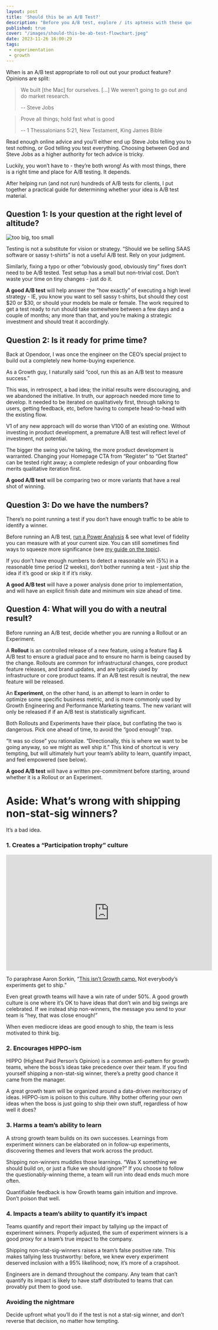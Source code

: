 ```yaml
---
layout: post
title: 'Should this be an A/B Test?'
description: "Before you A/B test, explore / its aptness with these questions four"
published: true
cover: "/images/should-this-be-ab-test-flowchart.jpeg"
date: 2023-11-26 16:00:29
tags:
 - experimentation
 - growth
---
```


When is an A/B test appropriate to roll out out your product feature?  Opinions are split:

> We built [the Mac] for ourselves. […] We weren’t going to go out and do market research.
>
> -- Steve Jobs


>  Prove all things; hold fast what is good
>
> -- 1 Thessalonians 5:21, New Testament, King James Bible

Read enough online advice and you’ll either end up Steve Jobs telling you to test nothing, or God telling you test everything.  Choosing between God and Steve Jobs as a higher authority for tech advice is tricky.

Luckily, you won’t have to - they’re both wrong! As with most things, there is a right time and place for A/B testing. It depends.

After helping run (and not run) hundreds of A/B tests for clients, I put together a practical guide for determining whether your idea is A/B test material.

## Question 1: Is your question at the right level of altitude?
![too big, too small](/images/should-this-be-test-too-big-to-small.jpeg)

Testing is not a substitute for vision or strategy.  “Should we be selling SAAS software or sassy t-shirts” is not a useful A/B test.  Rely on your judgment.

Similarly, fixing a typo or other “obviously good, obviously tiny” fixes don’t need to be A/B tested. Test setup has a small but non-trivial cost. Don’t waste your time on tiny changes - just do it.

**A good A/B test** will help answer the “how exactly” of executing a high level strategy - IE, you know you want to sell sassy t-shirts, but should they cost $20 or $30, or should your models be male or female.  The work required to get a test ready to run should take somewhere between a few days and a couple of months; any more than that, and you’re making a strategic investment and should treat it accordingly.


## Question 2: Is it ready for prime time?

Back at Opendoor, I was once the engineer on the CEO’s special project to build out a completely new home-buying experience.

As a Growth guy, I naturally said “cool, run this as an A/B test to measure success.”

This was, in retrospect, a bad idea; the initial results were discouraging, and we abandoned the initiative.  In truth, our approach needed more time to develop. It needed to be iterated on qualitatively first, through talking to users, getting feedback, etc, before having to compete head-to-head with the existing flow.

V1 of any new approach will do worse than V100 of an existing one.  Without investing in product development, a premature A/B test will reflect level of investment, not potential.

The bigger the swing you’re taking, the more product development is warranted. Changing your Homepage CTA from “Register” to “Get Started” can be tested right away; a complete redesign of your onboarding flow merits qualitative iteration first.

**A good A/B test** will be comparing two or more variants that have a real shot of winning.


## Question 3: Do we have the numbers?

There’s no point running a test if you don’t have enough traffic to be able to identify a winner.

Before running an A/B test, [run a Power Analysis](https://www.reforge.com/artifacts/growth-team-swing-size-calculator-at-masterclass) & see what level of fidelity you can measure with at your current size.  You can still sometimes find ways to squeeze more significance (see [my guide on the topic](https://alexeymk.com/2023/09/11/statistical-significance-on-a-shoestring-budget)).

If you don’t have enough numbers to detect a reasonable win (5%) in a reasonable time period (2 weeks), don’t bother running a test - just ship the idea if it’s good or skip it if it’s risky.

**A good A/B test** will have a power analysis done prior to implementation, and will have an explicit finish date and minimum win size ahead of time.


## Question 4: What will you do with a neutral result?

Before running an A/B test, decide whether you are running a Rollout or an Experiment.

A **Rollout** is an controlled release of a new feature, using a feature flag & A/B test to ensure a gradual pace and to ensure no harm is being caused by the change. Rollouts are common for infrastructural changes, core product feature releases, and brand updates, and are typically used by infrastructure or core product teams.   If an A/B test result is neutral, the new feature will be released.

An **Experiment**, on the other hand, is an attempt to learn in order to optimize some specific business metric, and is more commonly used by Growth Engineering and Performance Marketing teams. The new variant will only be released if if an A/B test is statistically significant.

Both Rollouts and Experiments have their place, but conflating the two is dangerous. Pick one ahead of time, to avoid the “good enough” trap.

“It was so close” you rationalize.  “Directionally, this is where we want to be going anyway, so we might as well ship it.”  This kind of shortcut is very tempting, but will ultimately hurt your team’s ability to learn, quantify impact, and feel empowered (see below).

**A good A/B test** will have a written pre-commitment before starting, around whether it is a Rollout or an Experiment.


# Aside: What’s wrong with shipping non-stat-sig winners?

It’s a bad idea.


### 1. **Creates a “Participation trophy” culture**

<iframe width="560" height="315" style="height: 315px;" src="https://www.youtube.com/embed/S78RzZr3IwI?si=8YBBxC0LuGYsyNII&amp;clip=UgkxgIpSL959Wrkmvv5WXBkzfRNbSHinxH3Z&amp;clipt=EMLXFBigzxU" title="YouTube video player" frameborder="0" allow="accelerometer; autoplay; clipboard-write; encrypted-media; gyroscope; picture-in-picture; web-share" allowfullscreen></iframe>

To paraphrase Aaron Sorkin, “[This isn’t Growth camp.](https://youtube.com/clip/UgkxgIpSL959Wrkmvv5WXBkzfRNbSHinxH3Z?si=EkBvM5x5088nyekB) Not everybody’s experiments get to ship.”

Even great growth teams will have a win rate of under 50%. A good growth culture is one where it’s OK to have ideas that don’t win and big swings are celebrated.  If we instead ship non-winners, the message you send to your team is “hey, that was close enough!”

When even mediocre ideas are good enough to ship, the team is less motivated to think big.


### 2. **Encourages HIPPO-ism**

HIPPO (Highest Paid Person’s Opinion) is a common anti-pattern for growth teams, where the boss’s ideas take precedence over their team. If you find yourself shipping a non-stat-sig winner, there’s a pretty good chance it came from the manager.

A great growth team will be organized around a data-driven meritocracy of ideas. HIPPO-ism is poison to this culture. Why bother offering your own ideas when the boss is just going to ship their own stuff, regardless of how well it does?


### 3. **Harms a team’s ability to learn**

A strong growth team builds on its own successes.  Learnings from experiment winners can be elaborated on in follow-up experiments, discovering themes and levers that work across the product.

Shipping non-winners muddles those learnings.  “Was X something we should build on, or just a fluke we should ignore?”  If you choose to follow the questionably-winning theme, a team will run into dead ends much more often.

Quantifiable feedback is how Growth teams gain intuition and improve. Don’t poison that well.


### 4. **Impacts a team’s ability to quantify it’s impact**

Teams quantify and report their impact by tallying up the impact of experiment winners. Properly adjusted, the sum of experiment winners is a good proxy for a team’s true impact to the company.

Shipping non-stat-sig-winners raises a team’s false positive rate. This makes tallying less trustworthy: before, we knew every experiment deserved inclusion with a 95% likelihood; now, it’s more of a crapshoot.

Engineers are in demand throughout the company. Any team that can’t quantify its impact is likely to have staff distributed to teams that can provably put them to good use.

### Avoiding the nightmare
Decide upfront what you’ll do if the test is not a stat-sig winner, and don’t reverse that decision, no matter how tempting.

